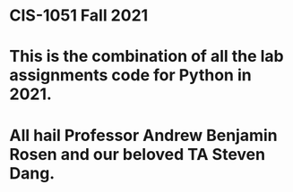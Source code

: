 # CIS-1051 Fall 2021

# This is the combination of all the lab assignments code for Python in 2021.

# All hail Professor Andrew Benjamin Rosen and our beloved TA Steven Dang.
